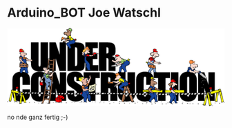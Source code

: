 # Arduino_BOT Joe Watschl

![image](https://github.com/frankyhub/png/blob/master/under_constuction2.jpg)

no nde ganz fertig ;-)
